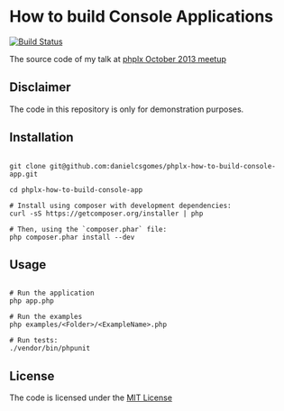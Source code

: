 # How to build Console Applications

[![Build Status](https://travis-ci.org/danielcsgomes/phplx-how-to-build-console-app.png?branch=master)](https://travis-ci.org/danielcsgomes/phplx-how-to-build-console-app)

The source code of my talk at [phplx October 2013 meetup](http://phplx.net)

## Disclaimer

The code in this repository is only for demonstration purposes.

## Installation

```

git clone git@github.com:danielcsgomes/phplx-how-to-build-console-app.git

cd phplx-how-to-build-console-app

# Install using composer with development dependencies:
curl -sS https://getcomposer.org/installer | php

# Then, using the `composer.phar` file:
php composer.phar install --dev

```

## Usage

```

# Run the application
php app.php
  
# Run the examples
php examples/<Folder>/<ExampleName>.php

# Run tests:
./vendor/bin/phpunit

```

## License
The code is licensed under the [MIT License](https://github.com/danielcsgomes/phplx-how-to-build-console-app/blob/master/LICENSE)
